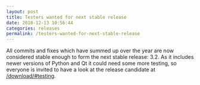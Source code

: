```yaml
---
layout: post
title: Testers wanted for next stable release
date: 2018-12-13 10:56:44
categories: releases
permalink: /testers-wanted-for-next-stable-release
---
```


All commits and fixes which have summed up over the year are now considered stable enough to form the next stable release: 3.2. As it includes newer versions of Python and Qt it could need some more testing, so everyone is invited to have a look at the release candidate at [/download/#testing](/download/#testing).  



